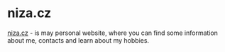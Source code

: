# niza.cz

[niza.cz](https://niza.cz) - is may personal website, where you can find some information about me,
contacts and learn about my hobbies.
